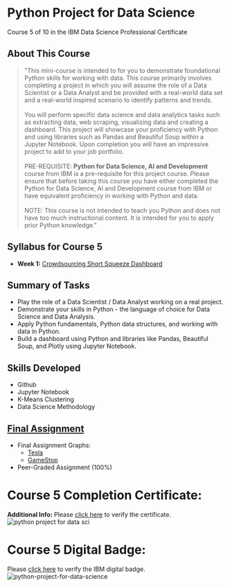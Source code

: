 # Python Project for Data Science
Course 5 of 10 in the IBM Data Science Professional Certificate
## About This Course
> "This mini-course is intended to for you to demonstrate foundational Python skills for working with data. This course primarily involves completing a project in which you will assume the role of a Data Scientist or a Data Analyst and be provided with a real-world data set and a real-world inspired scenario to identify patterns and trends.<br><br>
> You will perform specific data science and data analytics tasks such as extracting data, web scraping, visualizing data and creating a dashboard. This project will showcase your proficiency with Python and using libraries such as Pandas and Beautiful Soup within a Jupyter Notebook. Upon completion you will have an impressive project to add to your job portfolio.<br><br>
> PRE-REQUISITE: **Python for Data Science, AI and Development** course from IBM is a pre-requisite for this project course. Please ensure that before taking this course you have either completed the Python for Data Science, AI and Development course from IBM or have equivalent proficiency in working with Python and data.<br><br>
> NOTE: This course is not intended to teach you Python and does not have too much instructional content. It is intended for you to apply prior Python knowledge."
## Syllabus for Course 5
- **Week 1:** [Crowdsourcing Short Squeeze Dashboard](https://github.com/KailaniBailey/IBM-Data-Science-Professional-Certificate/tree/main/05.%20Python%20Project%20for%20Data%20Science/Week%201:%20Crowdsourcing%20Short%20Squeeze%20Dashboard)
## Summary of Tasks
- Play the role of a Data Scientist / Data Analyst working on a real project.
- Demonstrate your skills in Python - the language of choice for Data Science and Data Analysis.
- Apply Python fundamentals, Python data structures, and working with data in Python.
- Build a dashboard using Python and libraries like Pandas, Beautiful Soup, and Plotly using Jupyter Notebook.
## Skills Developed
- Github
- Jupyter Notebook
- K-Means Clustering
- Data Science Methodology
## [Final Assignment](https://github.com/KailaniBailey/IBM-Data-Science-Professional-Certificate/blob/main/05.%20Python%20Project%20for%20Data%20Science/Week%201%3A%20Crowdsourcing%20Short%20Squeeze%20Dashboard/Extracting-and-Visualizing-Stock-Data.ipynb)
- Final Assignment Graphs:
    - [Tesla](https://github.com/KailaniBailey/IBM-Data-Science-Professional-Certificate/blob/main/05.%20Python%20Project%20for%20Data%20Science/Week%201%3A%20Crowdsourcing%20Short%20Squeeze%20Dashboard/GRAPHS-Tesla-Extracting-and-Visualizing-Stock-Data.pdf)
    - [GameStop](https://github.com/KailaniBailey/IBM-Data-Science-Professional-Certificate/blob/main/05.%20Python%20Project%20for%20Data%20Science/Week%201%3A%20Crowdsourcing%20Short%20Squeeze%20Dashboard/GRAPHS-GameStop-Extracting-and-Visualizing-Stock-Data.pdf)
- Peer-Graded Assignment (100%)
# Course 5 Completion Certificate:
**Additional Info:** Please [click here](https://www.coursera.org/account/accomplishments/verify/EHDNULAYY86S) to verify the certificate.<br>
![python project for data sci](https://github.com/KailaniBailey/IBM-Data-Science-Professional-Certificate/assets/158431578/d0993b3a-1bfc-48d1-907e-b76348d87100)
# Course 5 Digital Badge:
Please [click here](https://www.credly.com/badges/6aee4cbf-47b6-448d-b612-bc03d11c6b70/public_url) to verify the IBM digital badge.<br>
![python-project-for-data-science](https://github.com/KailaniBailey/IBM-Data-Science-Professional-Certificate/assets/158431578/51c4ac07-2b45-45a5-9176-03bc883bffa3)
